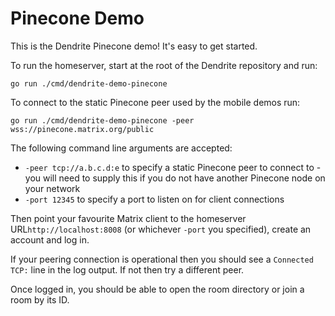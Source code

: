# Pinecone Demo

This is the Dendrite Pinecone demo! It's easy to get started.

To run the homeserver, start at the root of the Dendrite repository and run:

```
go run ./cmd/dendrite-demo-pinecone
```

To connect to the static Pinecone peer used by the mobile demos run:

```
go run ./cmd/dendrite-demo-pinecone -peer wss://pinecone.matrix.org/public
```

The following command line arguments are accepted:

* `-peer tcp://a.b.c.d:e` to specify a static Pinecone peer to connect to - you will need to supply this if you do not have another Pinecone node on your network
* `-port 12345` to specify a port to listen on for client connections

Then point your favourite Matrix client to  the homeserver URL`http://localhost:8008` (or whichever `-port` you specified), create an account and log in.

If your peering connection is operational then you should see a `Connected TCP:` line in the log output. If not then try a different peer.

Once logged in, you should be able to open the room directory or join a room by its ID.
